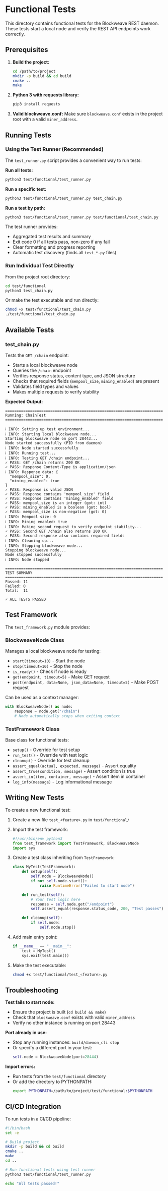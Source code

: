 # Functional Tests

This directory contains functional tests for the Blockweave REST daemon. These tests start a local node and verify the REST API endpoints work correctly.

## Prerequisites

1. **Build the project:**
   ```bash
   cd /path/to/project
   mkdir -p build && cd build
   cmake ..
   make
   ```

2. **Python 3 with requests library:**
   ```bash
   pip3 install requests
   ```

3. **Valid blockweave.conf:**
   Make sure `blockweave.conf` exists in the project root with a valid `miner_address`.

## Running Tests

### Using the Test Runner (Recommended)

The `test_runner.py` script provides a convenient way to run tests:

**Run all tests:**
```bash
python3 test/functional/test_runner.py
```

**Run a specific test:**
```bash
python3 test/functional/test_runner.py test_chain.py
```

**Run a test by path:**
```bash
python3 test/functional/test_runner.py test/functional/test_chain.py
```

The test runner provides:
- Aggregated test results and summary
- Exit code 0 if all tests pass, non-zero if any fail
- Clear formatting and progress reporting
- Automatic test discovery (finds all `test_*.py` files)

### Run Individual Test Directly

From the project root directory:

```bash
cd test/functional
python3 test_chain.py
```

Or make the test executable and run directly:

```bash
chmod +x test/functional/test_chain.py
./test/functional/test_chain.py
```

## Available Tests

### test_chain.py

Tests the `GET /chain` endpoint:
- Starts a local blockweave node
- Queries the `/chain` endpoint
- Verifies response status, content type, and JSON structure
- Checks that required fields (`mempool_size`, `mining_enabled`) are present
- Validates field types and values
- Makes multiple requests to verify stability

**Expected Output:**
```
======================================================================
Running: ChainTest
======================================================================

ℹ INFO: Setting up test environment...
ℹ INFO: Starting local blockweave node...
Starting blockweave node on port 28443...
Node started successfully (PID from daemon)
ℹ INFO: Node started successfully
ℹ INFO: Running test...
ℹ INFO: Testing GET /chain endpoint...
✓ PASS: GET /chain returns 200 OK
✓ PASS: Response Content-Type is application/json
ℹ INFO: Response data: {
  "mempool_size": 0,
  "mining_enabled": true
}
✓ PASS: Response is valid JSON
✓ PASS: Response contains 'mempool_size' field
✓ PASS: Response contains 'mining_enabled' field
✓ PASS: mempool_size is an integer (got: int)
✓ PASS: mining_enabled is a boolean (got: bool)
✓ PASS: mempool_size is non-negative (got: 0)
ℹ INFO: Mempool size: 0
ℹ INFO: Mining enabled: true
ℹ INFO: Making second request to verify endpoint stability...
✓ PASS: Second GET /chain also returns 200 OK
✓ PASS: Second response also contains required fields
ℹ INFO: Cleaning up...
ℹ INFO: Stopping blockweave node...
Stopping blockweave node...
Node stopped successfully
ℹ INFO: Node stopped

======================================================================
TEST SUMMARY
======================================================================
Passed: 11
Failed: 0
Total:  11

✓ ALL TESTS PASSED
```

## Test Framework

The `test_framework.py` module provides:

### BlockweaveNode Class

Manages a local blockweave node for testing:

- `start(timeout=10)` - Start the node
- `stop(timeout=10)` - Stop the node
- `is_ready()` - Check if node is ready
- `get(endpoint, timeout=5)` - Make GET request
- `post(endpoint, data=None, json_data=None, timeout=5)` - Make POST request

Can be used as a context manager:

```python
with BlockweaveNode() as node:
    response = node.get("/chain")
    # Node automatically stops when exiting context
```

### TestFramework Class

Base class for functional tests:

- `setup()` - Override for test setup
- `run_test()` - Override with test logic
- `cleanup()` - Override for test cleanup
- `assert_equal(actual, expected, message)` - Assert equality
- `assert_true(condition, message)` - Assert condition is true
- `assert_in(item, container, message)` - Assert item in container
- `log_info(message)` - Log informational message

## Writing New Tests

To create a new functional test:

1. Create a new file `test_<feature>.py` in `test/functional/`

2. Import the test framework:
   ```python
   #!/usr/bin/env python3
   from test_framework import TestFramework, BlockweaveNode
   import sys
   ```

3. Create a test class inheriting from `TestFramework`:
   ```python
   class MyTest(TestFramework):
       def setup(self):
           self.node = BlockweaveNode()
           if not self.node.start():
               raise RuntimeError("Failed to start node")

       def run_test(self):
           # Your test logic here
           response = self.node.get("/endpoint")
           self.assert_equal(response.status_code, 200, "Test passes")

       def cleanup(self):
           if self.node:
               self.node.stop()
   ```

4. Add main entry point:
   ```python
   if __name__ == "__main__":
       test = MyTest()
       sys.exit(test.main())
   ```

5. Make the test executable:
   ```bash
   chmod +x test/functional/test_<feature>.py
   ```

## Troubleshooting

**Test fails to start node:**
- Ensure the project is built (`cd build && make`)
- Check that `blockweave.conf` exists with valid `miner_address`
- Verify no other instance is running on port 28443

**Port already in use:**
- Stop any running instances: `build/daemon_cli stop`
- Or specify a different port in your test:
  ```python
  self.node = BlockweaveNode(port=28444)
  ```

**Import errors:**
- Run tests from the `test/functional` directory
- Or add the directory to PYTHONPATH:
  ```bash
  export PYTHONPATH=/path/to/project/test/functional:$PYTHONPATH
  ```

## CI/CD Integration

To run tests in a CI/CD pipeline:

```bash
#!/bin/bash
set -e

# Build project
mkdir -p build && cd build
cmake ..
make
cd ..

# Run functional tests using test runner
python3 test/functional/test_runner.py

echo "All tests passed!"
```
